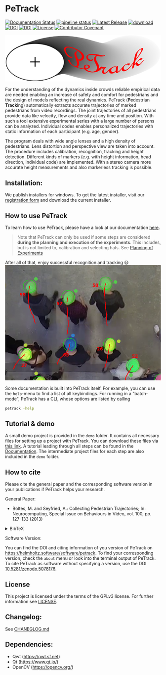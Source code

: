 # PeTrack

[![Documentation Status](https://readthedocs.org/projects/petrack/badge/?version=latest)](https://petrack.readthedocs.io/en/latest/?badge=latest)
[![pipeline status](https://jugit.fz-juelich.de/ped-dyn-emp/petrack/badges/master/pipeline.svg)](https://jugit.fz-juelich.de/ped-dyn-emp/petrack/-/commits/master) 
[![Latest Release](https://jugit.fz-juelich.de/ped-dyn-emp/petrack/-/badges/release.svg)](https://jugit.fz-juelich.de/ped-dyn-emp/petrack/-/releases)
[![download](https://img.shields.io/badge/download-here-brightgreen?link=https://go.fzj.de/petrack-download&link=https://go.fzj.de/petrack-download)](https://go.fzj.de/petrack-download)
[![DOI](https://zenodo.org/badge/DOI/10.1016/j.neucom.2012.01.036.svg)](https://doi.org/10.1016/j.neucom.2012.01.036)
[![DOI](https://zenodo.org/badge/doi/10.5078176/zenodo.5078176.svg)](https://doi.org/10.5281/zenodo.5078176)
[![License](https://img.shields.io/badge/License-GPLv3-blue)](https://opensource.org/license/gpl-3-0)
[![Contributor Covenant](https://img.shields.io/badge/Contributor%20Covenant-2.1-4baaaa.svg)](CODE_OF_CONDUCT.md) 

![PeTrack logo](/icons/logo.png)

For the understanding of the dynamics inside crowds reliable empirical data are needed enabling an increase of safety and comfort for pedestrians and the design of models reflecting the real dynamics. PeTrack (**Pe**destrian **Track**ing) automatically extracts accurate trajectories of marked pedestrians from video recordings. The joint trajectories of all pedestrians provide data like velocity, flow and density at any time and position. With such a tool extensive experimental series with a large number of persons can be analyzed. Individual codes enables personalized trajectories with static information of each participant (e.g. age, gender).

The program deals with wide angle lenses and a high density of pedestrians. Lens distortion and perspective view are taken into account. The procedure includes calibration, recognition, tracking and height detection.
Different kinds of markers (e.g. with height information, head direction, individual code) are implemented. With a stereo camera more accurate height measurements and also markerless tracking is possible.


## Installation:
We publish installers for windows. To get the latest installer, visit our
[registration form](https://go.fzj.de/petrack-download) and download the current installer. 

## How to use PeTrack

To learn how to use PeTrack, please have a look at our documentation [here](https://petrack.readthedocs.io/). 

> Note that PeTrack can only be used if some steps are considered **during the planning and execution of the experiments**. This includes, but is not limited to, calibration and selecting hats. See [Planning of Experiments](https://petrack.readthedocs.io/en/latest/planning/planning.html)

After all of that, enjoy successful recognition and tracking 😃
![Picture of pedestrians with colored hats with indications of detected heads and tracked past trajectory](/docs/source/user_interface/images/past_path.png)

Some documentation is built into PeTrack itself. For example, you can use the `help`-menu to find a list of all keybindings. For running in a "batch-mode", PeTrack has a CLI, whose options are listed by calling
```bash
petrack -help
```

## Tutorial & demo
A small demo project is provided in the `demo` folder. It contains all necessary
files for setting up a project with PeTrack. You can download these files via
[this link](https://go.fzj.de/petrack-demo-download). A tutorial leading through
all steps can be found in the
[Documentation](https://petrack.readthedocs.io/en/latest/getting_started.html).
The intermediate project files for each step are also included in the `demo`
folder.

## How to cite
Please cite the general paper and the corresponding software version in your publications if PeTrack helps your research.

General Paper:
- Boltes, M. and Seyfried, A.: Collecting Pedestrian Trajectories; In: Neurocomputing, Special Issue on Behaviours in Video, vol. 100, pp. 127-133 (2013)
<details><summary>BibTeX</summary>

```
@article{BOLTES2013127,
    title = {Collecting pedestrian trajectories},
    journal = {Neurocomputing},
    volume = {100},
    pages = {127-133},
    year = {2013},
    note = {Special issue: Behaviours in video},
    issn = {0925-2312},
    doi = {https://doi.org/10.1016/j.neucom.2012.01.036},
    author = {Maik Boltes and Armin Seyfried},
    keywords = {Pedestrian detection, Laboratory experiment},
}
```
</details>

Software Version:

You can find the DOI and citing information of you version of PeTrack on https://helmholtz.software/software/petrack. To find your corresponding version, check the `about` menu or look into the terminal output of PeTrack. To cite PeTrack as software without specifying a version, use the DOI [10.5281/zenodo.5078176](https://doi.org/10.5281/zenodo.5078176).


## License
This project is licensed under the terms of the GPLv3 license. For further information see [LICENSE](./LICENSE).

## Changelog:
See [CHANEGLOG.md](./CHANGELOG.md)


## Dependencies:
* Qwt         (https://qwt.sf.net)
* Qt          (https://www.qt.io/)
* OpenCV      (https://opencv.org/)
